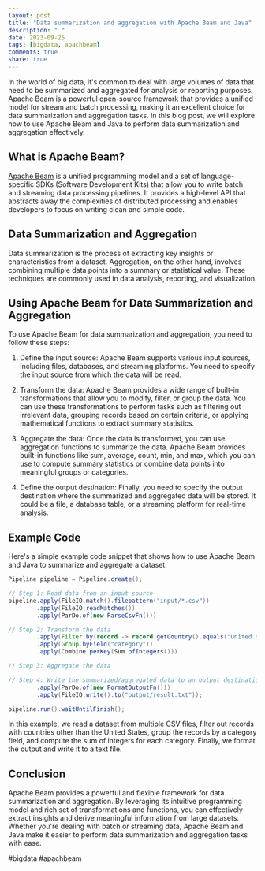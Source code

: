```yaml
---
layout: post
title: "Data summarization and aggregation with Apache Beam and Java"
description: " "
date: 2023-09-25
tags: [bigdata, apachbeam]
comments: true
share: true
---
```


In the world of big data, it's common to deal with large volumes of data that need to be summarized and aggregated for analysis or reporting purposes. Apache Beam is a powerful open-source framework that provides a unified model for stream and batch processing, making it an excellent choice for data summarization and aggregation tasks. In this blog post, we will explore how to use Apache Beam and Java to perform data summarization and aggregation effectively.

## What is Apache Beam?

[Apache Beam](https://beam.apache.org/) is a unified programming model and a set of language-specific SDKs (Software Development Kits) that allow you to write batch and streaming data processing pipelines. It provides a high-level API that abstracts away the complexities of distributed processing and enables developers to focus on writing clean and simple code.

## Data Summarization and Aggregation

Data summarization is the process of extracting key insights or characteristics from a dataset. Aggregation, on the other hand, involves combining multiple data points into a summary or statistical value. These techniques are commonly used in data analysis, reporting, and visualization.

## Using Apache Beam for Data Summarization and Aggregation

To use Apache Beam for data summarization and aggregation, you need to follow these steps:

1. Define the input source: Apache Beam supports various input sources, including files, databases, and streaming platforms. You need to specify the input source from which the data will be read.

2. Transform the data: Apache Beam provides a wide range of built-in transformations that allow you to modify, filter, or group the data. You can use these transformations to perform tasks such as filtering out irrelevant data, grouping records based on certain criteria, or applying mathematical functions to extract summary statistics.

3. Aggregate the data: Once the data is transformed, you can use aggregation functions to summarize the data. Apache Beam provides built-in functions like sum, average, count, min, and max, which you can use to compute summary statistics or combine data points into meaningful groups or categories.

4. Define the output destination: Finally, you need to specify the output destination where the summarized and aggregated data will be stored. It could be a file, a database table, or a streaming platform for real-time analysis.

## Example Code

Here's a simple example code snippet that shows how to use Apache Beam and Java to summarize and aggregate a dataset:

```java
Pipeline pipeline = Pipeline.create();

// Step 1: Read data from an input source
pipeline.apply(FileIO.match().filepattern("input/*.csv"))
        .apply(FileIO.readMatches())
        .apply(ParDo.of(new ParseCsvFn()))

// Step 2: Transform the data
        .apply(Filter.by(record -> record.getCountry().equals("United States")))
        .apply(Group.byField("category"))
        .apply(Combine.perKey(Sum.ofIntegers()))

// Step 3: Aggregate the data

// Step 4: Write the summarized/aggregated data to an output destination
        .apply(ParDo.of(new FormatOutputFn()))
        .apply(FileIO.write().to("output/result.txt"));

pipeline.run().waitUntilFinish();
```

In this example, we read a dataset from multiple CSV files, filter out records with countries other than the United States, group the records by a category field, and compute the sum of integers for each category. Finally, we format the output and write it to a text file.

## Conclusion

Apache Beam provides a powerful and flexible framework for data summarization and aggregation. By leveraging its intuitive programming model and rich set of transformations and functions, you can effectively extract insights and derive meaningful information from large datasets. Whether you're dealing with batch or streaming data, Apache Beam and Java make it easier to perform data summarization and aggregation tasks with ease.

#bigdata #apachbeam